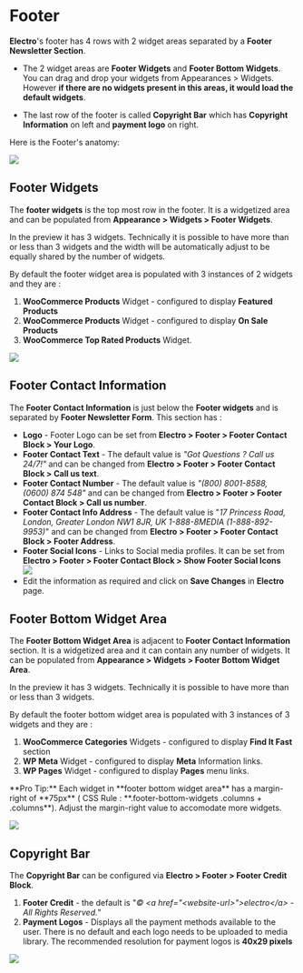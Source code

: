 # Footer

**Electro**'s footer has 4 rows with 2 widget areas separated by a **Footer Newsletter Section**.

* The 2 widget areas are **Footer Widgets** and **Footer Bottom Widgets**.  You can drag and drop your widgets from Appearances > Widgets. However **if there are no widgets present in this areas, it would load the default widgets**.

* The last row of the footer is called **Copyright Bar** which has **Copyright Information** on left and **payment logo** on right.

Here is the Footer's anatomy:

![](http://transvelo.github.io/docs/electro/images/footer-anatomy.png)

## Footer Widgets

The **footer widgets** is the top most row in the footer. It is a widgetized area and can be populated from **Appearance > Widgets > Footer Widgets**.

In the preview it has 3 widgets. Technically it is possible to have more than or less than 3 widgets and the width will be automatically adjust to be equally shared by the number of widgets.

By default the footer widget area is populated with 3 instances of 2 widgets and they are :

1. **WooCommerce Products** Widget - configured to display **Featured Products**
2. **WooCommerce Products** Widget - configured to display **On Sale Products**
3. **WooCommerce Top Rated Products** Widget.

![](http://transvelo.github.io/docs/electro/images/footer-widget-area.png)

## Footer Contact Information

The **Footer Contact Information** is just below the **Footer widgets** and is separated by **Footer Newsletter Form**. This section has :

* **Logo** - Footer Logo can be set from **Electro > Footer > Footer Contact Block > Your Logo**.
* **Footer Contact Text** - The default value is *"Got Questions ? Call us 24/7!"* and can be changed from **Electro > Footer > Footer Contact Block > Call us text**.
* **Footer Contact Number** - The default value is *"(800) 8001-8588, (0600) 874 548"* and can be changed from **Electro > Footer > Footer Contact Block > Call us number**.
* **Footer Contact Info Address** - The default value is "*17 Princess Road, London, Greater London NW1 8JR, UK 1-888-8MEDIA (1-888-892-9953)*" and can be changed from **Electro > Footer > Footer Contact Block > Footer Address**.
* **Footer Social Icons** - Links to Social media profiles. It can be set from **Electro > Footer > Footer Contact Block > Show Footer Social Icons**<br/>![](http://transvelo.github.io/docs/electro/images/theme-options-social-media.png)
* Edit the information as required and click on **Save Changes** in **Electro** page.

## Footer Bottom Widget Area

The **Footer Bottom Widget Area** is adjacent to **Footer Contact Information** section. It is a widgetized area and it can contain any number of widgets. It can be populated from **Appearance > Widgets > Footer Bottom Widget Area**.

In the preview it has 3 widgets. Technically it is possible to have more than or less than 3 widgets.

By default the footer bottom widget area is populated with 3 instances of 3 widgets and they are :

1. **WooCommerce Categories** Widgets - configured to display **Find It Fast** section
2. **WP Meta** Widget - configured to display **Meta** Information links.
3. **WP Pages** Widget - configured to display **Pages** menu links.

<div class="alert alert-warning alert-block">
**Pro Tip:** Each widget in **footer bottom widget area** has a margin-right of **75px** ( CSS Rule : **.footer-bottom-widgets .columns + .columns**). Adjust the margin-right value to accomodate more widgets.
</div>

![](http://transvelo.github.io/docs/electro/images/footer-bottom-widgets.png)

## Copyright Bar

The **Copyright Bar** can be configured via **Electro > Footer > Footer Credit Block**.

1. **Footer Credit** - the default is "*&copy; &lt;a href="&lt;website-url&gt;"&gt;electro&lt;/a&gt; - All Rights Reserved.*"
2. **Payment Logos** - Displays all the payment methods available to the user. There is no default and each logo needs to be uploaded to media library. The recommended resolution for payment logos is **40x29 pixels**

![](http://transvelo.github.io/docs/electro/images/theme-options-copyright-bar.png)
